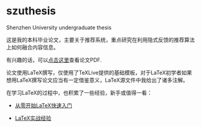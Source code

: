 # szuthesis

Shenzhen University undergraduate thesis

这是我的本科毕业论文，主要关于推荐系统，重点研究在利用隐式反馈的推荐算法上如何融合内容信息。

有兴趣的话，可以[点击这里](https://xuliuchengxlc.github.io/szuthesis/xlc/main.pdf)查看论文PDF.

论文使用LaTeX撰写，仅使用了TeXLive提供的基础模板，对于LaTeX初学者如果想用LaTeX撰写论文应当有一定借鉴意义，LaTeX源文件中我给出了诸多注解。

在学习LaTeX的过程中，也积累了一些经验，新手或值得一看：

- [从零开始LaTeX快速入门](xuliuchengxlc.github.io/2016/01/30/quick-latex.html)

- [LaTeX实战经验](http://blog.csdn.net/simple_the_best/article/details/51244631)
